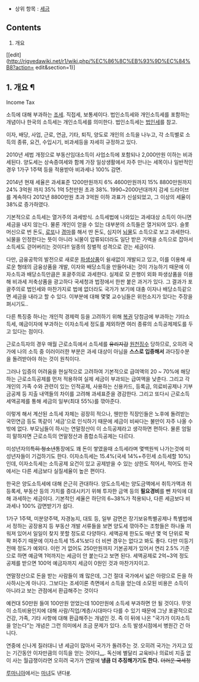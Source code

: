   * 상위 항목 : [세금](%EC%84%B8%EA%B8%88.md)  

## Contents

    

1. 개요 

[[edit](http://rigvedawiki.net/r1/wiki.php/%EC%86%8C%EB%93%9D%EC%84%B8?action=
edit&section=1)]

## 1. 개요 ¶

  

Income Tax

  

소득에 대해 부과하는 [조세](%EC%84%B8%EA%B8%88.md). 직접세, 보통세이다. 법인소득세와 개인소득세를 포함하는
개념이나 한국의 소득세는 개인소득세를 의미한다. 법인소득세는 [법인세](%EB%B2%95%EC%9D%B8%EC%84%B8.md)를
참고.

  

이자, 배당, 사업, 근로, 연금, 기타, 퇴직, 양도로 개인의 소득을 나누고, 각 소득별로 소득의 종류, 요건, 수입시기, 비과세등을
자세히 규정하고 있다.

  

2010년 세법 개정으로 부동산임대소득이 사업소득에 포함되나 2,000만원 이하는 비과세된다. 양도세는 상속증여세와 함께 가장 일상생활에서
자주 만나는 세목이나 일반적인 경우 1가구 1주택 등을 적용받아 비과세나 100% 감면.

  

2014년 현재 세율은 과세표준 1200만원까지 6% 4600만원까지 15% 8800만원까지 24% 3억원 까지 35% 1억 5천만원 초과
38%. 1990~2000년대까지 감세 드라이브를 계속하다 2012년 8800만원 초과 3억원 이하 과표가 신설되었고, 그 이상의 세율이
38%로 증가하였다.

  
  

기본적으로 소득세는 열거주의 과세방식. 소득세법에 나와있는 과세대상 소득이 아니면 세금을 내지 않는다. 물론 개인이 얻을 수 있는 대부분의
소득들은 열거되어 있다. 슬롯머신으로 번 돈도, [로또](%EB%A1%9C%EB%98%90.md)나
[경마](%EA%B2%BD%EB%A7%88.md)를 해서 딴 돈도, 심지어 [뇌물](%EB%87%8C%EB%AC%BC.md)도
소득으로 보고 과세한다. 뇌물을 인정한다는 뜻이 아니라 뇌물이 압류되더라도 일단 받은 가액을 소득으로 잡아서 소득세도 걷어버리는 것이다!!
일종의 징벌적 성격으로 걷는 세금이다.

  

다만, 금융공학의 발전으로 새로운 [파생상품](%ED%8C%8C%EC%83%9D%EC%83%81%ED%92%88.md)이 쉴새없이
개발되고 있고, 이를 이용해 새로운 형태의 금융상품을 개발, 이자와 배당소득을 만들어내는 것이 가능하기 때문에 이자소득과 배당소득만큼은
포괄주의로 과세한다. 실제로 모 은행이 외화 파생상품을 이용해 비과세 저축상품을 광고하다 국세청과 법정에서 한판 붙은 과거가 있다. 그
결과가 포괄주의로 법인세와 마찬가지로 법에 없더라도 국가가 보기에 대충 이자나 배당소득같으면 세금을 내라고 할 수 있다. 이부분에 대해 몇몇
교수님들은 위헌소지가 있다는 주장을 펴시기도..

  

다른 특징중 하나는 개인적 경제력 등을 고려하기 위해 [복권](%EB%B3%B5%EA%B6%8C.md) 당첨금에 부과하는 기타소득세,
예금이자에 부과하는 이자소득세 정도를 제외하면 여러 종류의 소득공제제도를 두고 있다는 점이다.

  

근로소득자의 경우 매월 근로소득에서 소득세를 <del>유리지갑</del>
[원천징수](%EC%9B%90%EC%B2%9C%EC%A7%95%EC%88%98.md) 당하므로, 오히려 국가에 나의 소득 중 이러이러한
부분은 과세 대상이 아님을 **스스로 입증해서** 과다징수분을 돌려받아야 하는 것이 원칙이다.

  

그러나 입증의 어려움을 현실적으로 고려하여 기본적으로 급여액의 20 ~ 70%에 해당하는 근로소득공제를 먼저 적용하여 실제 세금이 부과되는
급여액을 낮춘다. 그리고 각 개인의 가족 수와 관련이 있는 인적공제, 사용하는 신용카드, 등록금, 의료비공제나 기부금공제 등 지출 내역들의
차이를 고려해 과세표준을 경감한다. 그리고 또다시 근로소득세액공제를 통해 세금의 일부(최대 55%)를 깎아준다.

  

이렇게 해서 계산된 소득세 자체는 굉장히 적으나, 웬만한 직장인들은 노후에 돌려받는 국민연금 등도 똑같이 '세금'으로 인식하기 때문에 세금이
비싸다는 불만이 자주 나올 수밖에 없다. 부모님들이 하시는 연말정산이 이 소득공제라고 생각하면 편하다. 물론 엄밀히 말하자면 근로소득의
연말정산과 종합소득공제는 다르다.

  

미성년자의<del>특히 청소년</del>통장에도 꽤 돈이 쌓였을때 소득세라며 몇백원씩 나가는것에 미성년자들이 기겁하기도 한다. 이자소득세는
15.4%(국세 14%+주민세 소득세할 10%)인데, 이자소득세는 소득공제 요건이 있고 공제받을 수 있는 상한도 적어서, 적어도 한국에서는
다른 세금보다 실질세율이 높은 편이다.

  

한국은 양도소득세에 대해 은근히 관대하다. 양도소득세는 양도금액에서 취득가액과 취등록세, 부동산 등의 가치를 증대시키기 위해 투자한 금액
등의 **필요경비**를 뺀 차익에 대해 과세하는 세금이다. 기본적인 세율은 하단의 6~38%가 적용되나, 다른 세금보다 비과세나 100%
감면받기가 쉽다.

  

1가구 1주택, 미분양주택, 자경농지, 대토 등, 일부 감면은 장기보유특별공제나 특별법에서 정하는 공장용지 등 부동산 개발 서류들을 보면
양도세 깎아주는 조항들은 하나둘 끼워져 있어서 일일이 찾지 못할 정도로 다양하다. 세액공제 한도도 매년 몇 억 단위로 팍팍 퍼주기 때문에
이자소득세 15.4%보다 더 비싼 경우는 없다고 봐도 좋다. 다만 미등기전매 정도가 예외다. 이런 거 없어도 250만원까지 기본공제가 있어서
연리 2.5% 기준으로 하면 예금액 1억까지는 세금이 안 붙는다고 보면 된다. 세액공제로 2억~3억 정도 공제를 받으면 100억 예금자까지
세금이 0원인 것과 마찬가지이고.

  

연말정산으로 돈을 받는 사람들이 꽤 많은데, 그건 절대 국가에서 넓은 아량으로 돈을 하사하시는게 아니다. 그보다는 조세이론 측면에서 소득을
얻는데 소모된 비용은 소득이 아니라고 보는 관점에서 환급해주는 것이다

  

예컨대 50만원 들여 100만원 얻었는데 100만원에 소득세 부과하면 안 될 것이다. 무엇이 소득비용인지에 대해 사람/직업/계층/시대마다
다를 수 있기 때문에 그냥 포괄적으로 건강, 가족, 기타 사항에 대해 환급해주는 개념인 것. 즉 이 뒤에 나온 "국가가 이자소득을 얻는다"는
개념은 그런 의미에서 조금 문제가 있다. 소득 발생시점에서 병원간 건 아니다.

  

연중에 신나게 질러대니 낸 세금이 많아서 국가가 돌려주는 것. 오히려 국가는 가지고 있는 기간동안 이자만큼의 이득을 얻는
것이다[...](....md). 독신에 별달리 교육비나 의료비 지출 없이 사는 월급쟁이라면 오히려 국가가 연말에 **냉큼 더
추징해가기도 한다.** <del>더러운 국세청</del>

  

[루마니아](%EB%A3%A8%EB%A7%88%EB%8B%88%EC%95%84.md)에서는
[마녀](%EB%A7%88%EB%85%80.md)도
낸다[#](http://www.newsen.com/news_view.php?uid=201102261032311001).

  

